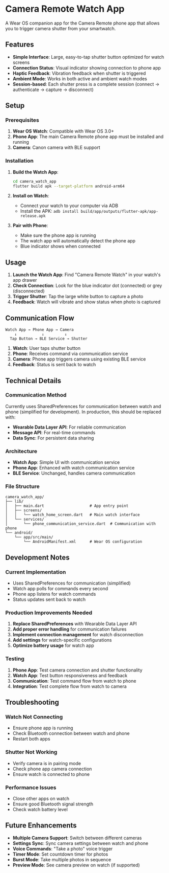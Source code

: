 # Camera Remote Watch App

A Wear OS companion app for the Camera Remote phone app that allows you to trigger camera shutter from your smartwatch.

## Features

- **Simple Interface**: Large, easy-to-tap shutter button optimized for watch screens
- **Connection Status**: Visual indicator showing connection to phone app
- **Haptic Feedback**: Vibration feedback when shutter is triggered
- **Ambient Mode**: Works in both active and ambient watch modes
- **Session-based**: Each shutter press is a complete session (connect → authenticate → capture → disconnect)

## Setup

### Prerequisites

1. **Wear OS Watch**: Compatible with Wear OS 3.0+
2. **Phone App**: The main Camera Remote phone app must be installed and running
3. **Camera**: Canon camera with BLE support

### Installation

1. **Build the Watch App**:
   ```bash
   cd camera_watch_app
   flutter build apk --target-platform android-arm64
   ```

2. **Install on Watch**:
   - Connect your watch to your computer via ADB
   - Install the APK: `adb install build/app/outputs/flutter-apk/app-release.apk`

3. **Pair with Phone**:
   - Make sure the phone app is running
   - The watch app will automatically detect the phone app
   - Blue indicator shows when connected

## Usage

1. **Launch the Watch App**: Find "Camera Remote Watch" in your watch's app drawer
2. **Check Connection**: Look for the blue indicator dot (connected) or grey (disconnected)
3. **Trigger Shutter**: Tap the large white button to capture a photo
4. **Feedback**: Watch will vibrate and show status when photo is captured

## Communication Flow

```
Watch App → Phone App → Camera
    ↓           ↓         ↓
  Tap Button → BLE Service → Shutter
```

1. **Watch**: User taps shutter button
2. **Phone**: Receives command via communication service
3. **Camera**: Phone app triggers camera using existing BLE service
4. **Feedback**: Status is sent back to watch

## Technical Details

### Communication Method

Currently uses SharedPreferences for communication between watch and phone (simplified for development). In production, this should be replaced with:

- **Wearable Data Layer API**: For reliable communication
- **Message API**: For real-time commands
- **Data Sync**: For persistent data sharing

### Architecture

- **Watch App**: Simple UI with communication service
- **Phone App**: Enhanced with watch communication service
- **BLE Service**: Unchanged, handles camera communication

### File Structure

```
camera_watch_app/
├── lib/
│   ├── main.dart                    # App entry point
│   ├── screens/
│   │   └── watch_home_screen.dart   # Main watch interface
│   └── services/
│       └── phone_communication_service.dart  # Communication with phone
└── android/
    └── app/src/main/
        └── AndroidManifest.xml      # Wear OS configuration
```

## Development Notes

### Current Implementation

- Uses SharedPreferences for communication (simplified)
- Watch app polls for commands every second
- Phone app listens for watch commands
- Status updates sent back to watch

### Production Improvements Needed

1. **Replace SharedPreferences** with Wearable Data Layer API
2. **Add proper error handling** for communication failures
3. **Implement connection management** for watch disconnection
4. **Add settings** for watch-specific configurations
5. **Optimize battery usage** for watch app

### Testing

1. **Phone App**: Test camera connection and shutter functionality
2. **Watch App**: Test button responsiveness and feedback
3. **Communication**: Test command flow from watch to phone
4. **Integration**: Test complete flow from watch to camera

## Troubleshooting

### Watch Not Connecting
- Ensure phone app is running
- Check Bluetooth connection between watch and phone
- Restart both apps

### Shutter Not Working
- Verify camera is in pairing mode
- Check phone app camera connection
- Ensure watch is connected to phone

### Performance Issues
- Close other apps on watch
- Ensure good Bluetooth signal strength
- Check watch battery level

## Future Enhancements

- **Multiple Camera Support**: Switch between different cameras
- **Settings Sync**: Sync camera settings between watch and phone
- **Voice Commands**: "Take a photo" voice trigger
- **Timer Mode**: Set countdown timer for photos
- **Burst Mode**: Take multiple photos in sequence
- **Preview Mode**: See camera preview on watch (if supported)